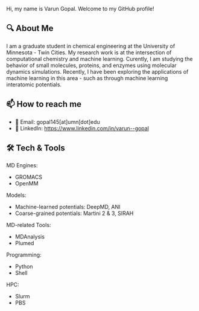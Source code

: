 Hi, my name is Varun Gopal. Welcome to my GitHub profile! 

## 🔍 About Me

I am a graduate student in chemical engineering at the University of Minnesota - Twin Cities. My research work is at the intersection of computational chemistry and machine learning. Curently, I am studying the behavior of small molecules, proteins, and enzymes using molecular dynamics simulations. Recently, I have been exploring the applications of machine learning in this area - such as through machine learning interatomic potentials. 

## 📫 How to reach me

- 📧 Email: gopal145[at]umn[dot]edu
- 💼 LinkedIn: https://www.linkedin.com/in/varun--gopal

## 🛠️ Tech & Tools

MD Engines:
- GROMACS
- OpenMM

Models:
- Machine-learned potentials: DeepMD, ANI
- Coarse-grained potentials: Martini 2 & 3, SIRAH

MD-related Tools:
- MDAnalysis
- Plumed

Programming:
- Python
- Shell

HPC:
- Slurm
- PBS

<!-- ## 📊 GitHub Stats

![GitHub Stats](https://github-readme-stats.vercel.app/api?username=your-username&show_icons=true&theme=radical)
![Top Languages](https://github-readme-stats.vercel.app/api/top-langs/?username=your-username&layout=compact&theme=radical)

## 🎖️ Badges

![Profile Views](https://komarev.com/ghpvc/?username=your-username&color=blue)
![GitHub Followers](https://img.shields.io/github/followers/your-username?style=social)
![GitHub Stars](https://img.shields.io/github/stars/your-username?style=social) -->

